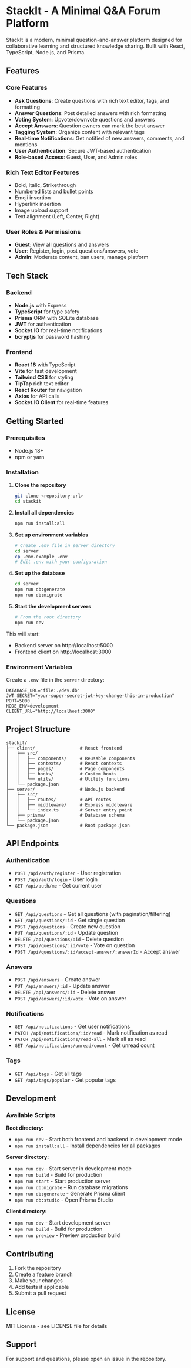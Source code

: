 # StackIt - A Minimal Q&A Forum Platform

StackIt is a modern, minimal question-and-answer platform designed for collaborative learning and structured knowledge sharing. Built with React, TypeScript, Node.js, and Prisma.

## Features

### Core Features
- **Ask Questions**: Create questions with rich text editor, tags, and formatting
- **Answer Questions**: Post detailed answers with rich formatting
- **Voting System**: Upvote/downvote questions and answers
- **Accept Answers**: Question owners can mark the best answer
- **Tagging System**: Organize content with relevant tags
- **Real-time Notifications**: Get notified of new answers, comments, and mentions
- **User Authentication**: Secure JWT-based authentication
- **Role-based Access**: Guest, User, and Admin roles

### Rich Text Editor Features
- Bold, Italic, Strikethrough
- Numbered lists and bullet points
- Emoji insertion
- Hyperlink insertion
- Image upload support
- Text alignment (Left, Center, Right)

### User Roles & Permissions
- **Guest**: View all questions and answers
- **User**: Register, login, post questions/answers, vote
- **Admin**: Moderate content, ban users, manage platform

## Tech Stack

### Backend
- **Node.js** with Express
- **TypeScript** for type safety
- **Prisma** ORM with SQLite database
- **JWT** for authentication
- **Socket.IO** for real-time notifications
- **bcryptjs** for password hashing

### Frontend
- **React 18** with TypeScript
- **Vite** for fast development
- **Tailwind CSS** for styling
- **TipTap** rich text editor
- **React Router** for navigation
- **Axios** for API calls
- **Socket.IO Client** for real-time features

## Getting Started

### Prerequisites
- Node.js 18+ 
- npm or yarn

### Installation

1. **Clone the repository**
   ```bash
   git clone <repository-url>
   cd stackit
   ```

2. **Install all dependencies**
   ```bash
   npm run install:all
   ```

3. **Set up environment variables**
   ```bash
   # Create .env file in server directory
   cd server
   cp .env.example .env
   # Edit .env with your configuration
   ```

4. **Set up the database**
   ```bash
   cd server
   npm run db:generate
   npm run db:migrate
   ```

5. **Start the development servers**
   ```bash
   # From the root directory
   npm run dev
   ```

This will start:
- Backend server on http://localhost:5000
- Frontend client on http://localhost:3000

### Environment Variables

Create a `.env` file in the `server` directory:

```env
DATABASE_URL="file:./dev.db"
JWT_SECRET="your-super-secret-jwt-key-change-this-in-production"
PORT=5000
NODE_ENV=development
CLIENT_URL="http://localhost:3000"
```

## Project Structure

```
stackit/
├── client/                 # React frontend
│   ├── src/
│   │   ├── components/     # Reusable components
│   │   ├── contexts/       # React contexts
│   │   ├── pages/          # Page components
│   │   ├── hooks/          # Custom hooks
│   │   └── utils/          # Utility functions
│   └── package.json
├── server/                 # Node.js backend
│   ├── src/
│   │   ├── routes/         # API routes
│   │   ├── middleware/     # Express middleware
│   │   └── index.ts        # Server entry point
│   ├── prisma/             # Database schema
│   └── package.json
└── package.json            # Root package.json
```

## API Endpoints

### Authentication
- `POST /api/auth/register` - User registration
- `POST /api/auth/login` - User login
- `GET /api/auth/me` - Get current user

### Questions
- `GET /api/questions` - Get all questions (with pagination/filtering)
- `GET /api/questions/:id` - Get single question
- `POST /api/questions` - Create new question
- `PUT /api/questions/:id` - Update question
- `DELETE /api/questions/:id` - Delete question
- `POST /api/questions/:id/vote` - Vote on question
- `POST /api/questions/:id/accept-answer/:answerId` - Accept answer

### Answers
- `POST /api/answers` - Create answer
- `PUT /api/answers/:id` - Update answer
- `DELETE /api/answers/:id` - Delete answer
- `POST /api/answers/:id/vote` - Vote on answer

### Notifications
- `GET /api/notifications` - Get user notifications
- `PATCH /api/notifications/:id/read` - Mark notification as read
- `PATCH /api/notifications/read-all` - Mark all as read
- `GET /api/notifications/unread/count` - Get unread count

### Tags
- `GET /api/tags` - Get all tags
- `GET /api/tags/popular` - Get popular tags

## Development

### Available Scripts

**Root directory:**
- `npm run dev` - Start both frontend and backend in development mode
- `npm run install:all` - Install dependencies for all packages

**Server directory:**
- `npm run dev` - Start server in development mode
- `npm run build` - Build for production
- `npm run start` - Start production server
- `npm run db:migrate` - Run database migrations
- `npm run db:generate` - Generate Prisma client
- `npm run db:studio` - Open Prisma Studio

**Client directory:**
- `npm run dev` - Start development server
- `npm run build` - Build for production
- `npm run preview` - Preview production build

## Contributing

1. Fork the repository
2. Create a feature branch
3. Make your changes
4. Add tests if applicable
5. Submit a pull request

## License

MIT License - see LICENSE file for details

## Support

For support and questions, please open an issue in the repository. 